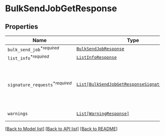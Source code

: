 # BulkSendJobGetResponse



## Properties
Name | Type | Description | Notes
------------ | ------------- | ------------- | -------------
| `bulk_send_job`<sup>*_required_</sup> | [```BulkSendJobResponse```](BulkSendJobResponse.md) |    |  |
| `list_info`<sup>*_required_</sup> | [```ListInfoResponse```](ListInfoResponse.md) |    |  |
| `signature_requests`<sup>*_required_</sup> | [```List[BulkSendJobGetResponseSignatureRequests]```](BulkSendJobGetResponseSignatureRequests.md) |  Contains information about the Signature Requests sent in bulk.  |  |
| `warnings` | [```List[WarningResponse]```](WarningResponse.md) |  A list of warnings.  |  |

[[Back to Model list]](../README.md#documentation-for-models) [[Back to API list]](../README.md#documentation-for-api-endpoints) [[Back to README]](../README.md)

